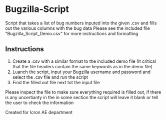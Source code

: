 # Bugzilla-Script

Script that takes a list of bug numbers inputed into the given .csv and fills out the various columns with the bug data
Please see the included file "Bugzilla_Script_Demo.csv" for more instructions and formatting

## Instructions

1) Create a .csv with a similar format to the included demo file (It critical that the file headers contain the same keywords as in the demo file)
2) Luanch the script, input your Bugzilla username and password and select the .csv file and run the script
3) Find the filled out file next tot the input file

Please inspect the file to make sure everything required is filled out, if there is any uncertianty in the in some section the script will leave it blank or tell the user to check the information

Created for Icron AE department
